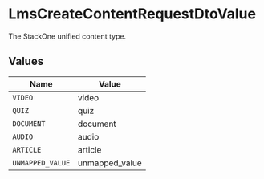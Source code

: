 # LmsCreateContentRequestDtoValue

The StackOne unified content type.


## Values

| Name             | Value            |
| ---------------- | ---------------- |
| `VIDEO`          | video            |
| `QUIZ`           | quiz             |
| `DOCUMENT`       | document         |
| `AUDIO`          | audio            |
| `ARTICLE`        | article          |
| `UNMAPPED_VALUE` | unmapped_value   |